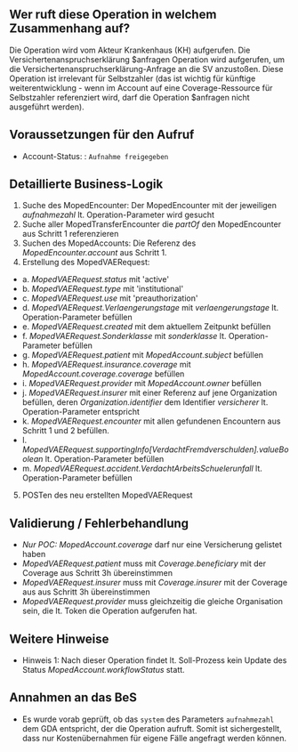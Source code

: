 ## Wer ruft diese Operation in welchem Zusammenhang auf?

Die Operation wird vom Akteur Krankenhaus (KH) aufgerufen. Die Versichertenanspruchserklärung $anfragen Operation wird aufgerufen, um die Versichertenanspruchserklärung-Anfrage an die SV anzustoßen. Diese Operation ist irrelevant für Selbstzahler (das ist wichtig für künftige weiterentwicklung - wenn im Account auf eine Coverage-Ressource für Selbstzahler referenziert wird, darf die Operation $anfragen nicht ausgeführt werden).

## Voraussetzungen für den Aufruf

* Account-Status: : `Aufnahme freigegeben`

## Detaillierte Business-Logik

1. Suche des MopedEncounter: Der MopedEncounter mit der jeweiligen *aufnahmezahl* lt. Operation-Parameter wird gesucht
2. Suche aller MopedTransferEncounter die *partOf* den MopedEncounter aus Schritt 1 referenzieren
3. Suchen des MopedAccounts: Die Referenz des *MopedEncounter.account* aus Schritt 1.
4. Erstellung des MopedVAERequest: 
  * a. *MopedVAERequest.status* mit 'active'
  * b. *MopedVAERequest.type* mit 'institutional'
  * c. *MopedVAERequest.use* mit 'preauthorization'
  * d. *MopedVAERequest.Verlaengerungstage* mit *verlaengerungstage* lt. Operation-Parameter befüllen
  * e. *MopedVAERequest.created* mit dem aktuellem Zeitpunkt befüllen
  * f. *MopedVAERequest.Sonderklasse* mit *sonderklasse* lt. Operation-Parameter befüllen
  * g. *MopedVAERequest.patient* mit *MopedAccount.subject* befüllen
  * h. *MopedVAERequest.insurance.coverage* mit *MopedAccount.coverage.coverage* befüllen
  * i. *MopedVAERequest.provider* mit *MopedAccount.owner* befüllen
  * j. *MopedVAERequest.insurer* mit einer Referenz auf jene Organization befüllen, deren *Organization.identifier* dem Identifier *versicherer* lt. Operation-Parameter entspricht
  * k. *MopedVAERequest.encounter* mit allen gefundenen Encountern aus Schritt 1 und 2 befüllen.
  * l. *MopedVAERequest.supportingInfo[VerdachtFremdverschulden].valueBoolean* lt. Operation-Parameter befüllen
  * m. *MopedVAERequest.accident.VerdachtArbeitsSchuelerunfall* lt. Operation-Parameter befüllen
5. POSTen des neu erstellten MopedVAERequest

## Validierung / Fehlerbehandlung
* *Nur POC: MopedAccount.coverage* darf nur eine Versicherung gelistet haben
* *MopedVAERequest.patient* muss mit *Coverage.beneficiary* mit der Coverage aus Schritt 3h übereinstimmen
* *MopedVAERequest.insurer* muss mit *Coverage.insurer* mit der Coverage aus aus Schritt 3h übereinstimmen
* *MopedVAERequest.provider* muss gleichzeitig die gleiche Organisation sein, die lt. Token die Operation aufgerufen hat.

## Weitere Hinweise

* Hinweis 1: Nach dieser Operation findet lt. Soll-Prozess kein Update des Status *MopedAccount.workflowStatus* statt.

## Annahmen an das BeS
* Es wurde vorab geprüft, ob das `system` des Parameters `aufnahmezahl` dem GDA entspricht, der die Operation aufruft. Somit ist sichergestellt, dass nur Kostenübernahmen für eigene Fälle angefragt werden können.
